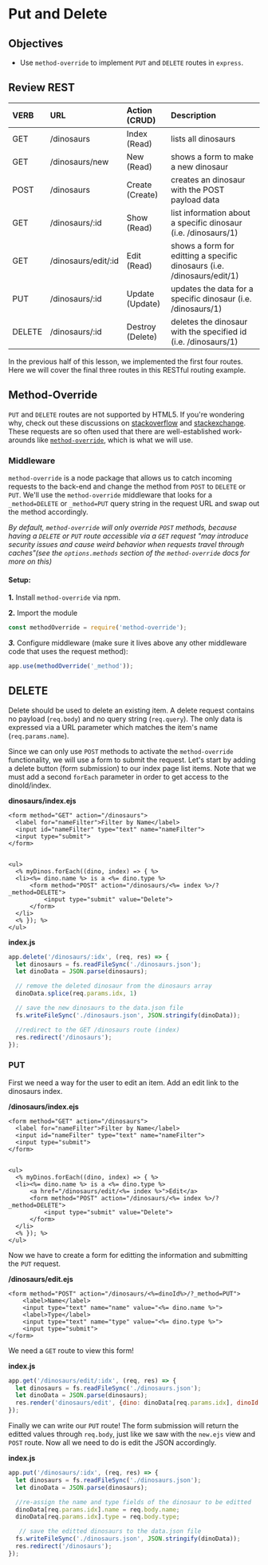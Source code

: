 # Put and Delete

## Objectives

* Use `method-override` to implement `PUT` and `DELETE` routes in `express`.

## Review REST

| VERB | URL | Action \(CRUD\) | Description |
| :--- | :--- | :--- | :--- |
| GET | /dinosaurs | Index \(Read\) | lists all dinosaurs |
| GET | /dinosaurs/new | New \(Read\) | shows a form to make a new dinosaur |
| POST | /dinosaurs | Create \(Create\) | creates an dinosaur with the POST payload data |
| GET | /dinosaurs/:id | Show \(Read\) | list information about a specific dinosaur \(i.e. /dinosaurs/1\) |
| GET | /dinosaurs/edit/:id | Edit \(Read\) | shows a form for editting a specific dinosaurs \(i.e. /dinosaurs/edit/1\) |
| PUT | /dinosaurs/:id | Update \(Update\) | updates the data for a specific dinosaur \(i.e. /dinosaurs/1\) |
| DELETE | /dinosaurs/:id | Destroy \(Delete\) | deletes the dinosaur with the specified id \(i.e. /dinosaurs/1\) |

In the previous half of this lesson, we implemented the first four routes. Here we will cover the final three routes in this RESTful routing example.

## Method-Override

`PUT` and `DELETE` routes are not supported by HTML5. If you're wondering why, check out these discussions on [stackoverflow](https://stackoverflow.com/questions/16805956/why-dont-browsers-support-put-and-delete-requests-and-when-will-they) and [stackexchange](https://softwareengineering.stackexchange.com/questions/114156/why-are-there-are-no-put-and-delete-methods-on-html-forms). These requests are so often used that there are well-established work-arounds like [`method-override`](https://www.npmjs.com/package/method-override), which is what we will use.

### Middleware

`method-override` is a node package that allows us to catch incoming requests to the back-end and change the method from `POST` to `DELETE` or `PUT`. We'll use the `method-override` middleware that looks for a `_method=DELETE` or `_method=PUT` query string in the request URL and swap out the method accordingly.

_By default, `method-override` will only override `POST` methods, because having a `DELETE` or `PUT` route accessible via a `GET` request "may introduce security issues and cause weird behavior when requests travel through caches"\(see the `options.methods` section of the `method-override` docs for more on this\)_

#### Setup:

**1.** Install `method-override` via npm.

**2.** Import the module

```javascript
const methodOverride = require('method-override');
```

_**3.**_ Configure middleware \(make sure it lives above any other middleware code that uses the request method\):

```javascript
app.use(methodOverride('_method'));
```

## DELETE

Delete should be used to delete an existing item. A delete request contains no payload \(`req.body`\) and no query string \(`req.query`\). The only data is expressed via a URL parameter which matches the item's name \(`req.params.name`\).

Since we can only use `POST` methods to activate the `method-override` functionality, we will use a form to submit the request. Let's start by adding a delete button \(form submission\) to our index page list items. Note that we must add a second `forEach` parameter in order to get access to the dinoId/index.

**dinosaurs/index.ejs**

```markup
<form method="GET" action="/dinosaurs">
  <label for="nameFilter">Filter by Name</label>
  <input id="nameFilter" type="text" name="nameFilter">
  <input type="submit">
</form>


<ul>
  <% myDinos.forEach((dino, index) => { %>
  <li><%= dino.name %> is a <%= dino.type %>
      <form method="POST" action="/dinosaurs/<%= index %>/?_method=DELETE">
          <input type="submit" value="Delete">
      </form>
  </li>
  <% }); %>
</ul>
```

**index.js**

```javascript
app.delete('/dinosaurs/:idx', (req, res) => {
  let dinosaurs = fs.readFileSync('./dinosaurs.json');
  let dinoData = JSON.parse(dinosaurs);

  // remove the deleted dinosaur from the dinosaurs array
  dinoData.splice(req.params.idx, 1)

  // save the new dinosaurs to the data.json file
  fs.writeFileSync('./dinosaurs.json', JSON.stringify(dinoData));

  //redirect to the GET /dinosaurs route (index)
  res.redirect('/dinosaurs');
});
```

### PUT

First we need a way for the user to edit an item. Add an edit link to the dinosaurs index.

**/dinosaurs/index.ejs**

```markup
<form method="GET" action="/dinosaurs">
  <label for="nameFilter">Filter by Name</label>
  <input id="nameFilter" type="text" name="nameFilter">
  <input type="submit">
</form>


<ul>
  <% myDinos.forEach((dino, index) => { %>
  <li><%= dino.name %> is a <%= dino.type %>
      <a href="/dinosaurs/edit/<%= index %>">Edit</a>
      <form method="POST" action="/dinosaurs/<%= index %>/?_method=DELETE">
          <input type="submit" value="Delete">
      </form>
  </li>
  <% }); %>
</ul>
```

Now we have to create a form for editting the information and submitting the `PUT` request.

**/dinosaurs/edit.ejs**

```markup
<form method="POST" action="/dinosaurs/<%=dinoId%>/?_method=PUT">
    <label>Name</label>
    <input type="text" name="name" value="<%= dino.name %>">
    <label>Type</label>
    <input type="text" name="type" value="<%= dino.type %>">
    <input type="submit">
</form>
```

We need a `GET` route to view this form!

**index.js**

```javascript
app.get('/dinosaurs/edit/:idx', (req, res) => {
  let dinosaurs = fs.readFileSync('./dinosaurs.json');
  let dinoData = JSON.parse(dinosaurs);
  res.render('dinosaurs/edit', {dino: dinoData[req.params.idx], dinoId: req.params.idx});
});
```

Finally we can write our `PUT` route! The form submission will return the editted values through `req.body`, just like we saw with the `new.ejs` view and `POST` route. Now all we need to do is edit the JSON accordingly.

**index.js**

```javascript
app.put('/dinosaurs/:idx', (req, res) => {
  let dinosaurs = fs.readFileSync('./dinosaurs.json');
  let dinoData = JSON.parse(dinosaurs);

  //re-assign the name and type fields of the dinosaur to be editted
  dinoData[req.params.idx].name = req.body.name;
  dinoData[req.params.idx].type = req.body.type;

   // save the editted dinosaurs to the data.json file
  fs.writeFileSync('./dinosaurs.json', JSON.stringify(dinoData));
  res.redirect('/dinosaurs');
});
```

